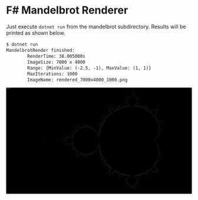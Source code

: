 # F# Mandelbrot Renderer 

Just execute `dotnet run` from the mandelbrot subdirectory.  Results will be printed as shown below.

```
$ dotnet run
MandelbrotRender finished:
        RenderTime: 38.005000s
        ImageSize: 7000 x 4000
        Range: {MinValue: (-2.5, -1), MaxValue: (1, 1)}
        MaxIterations: 1000
        ImageName: rendered_7000x4000_1000.png
```

![rendered.png](mandelbrot/rendered.png)
